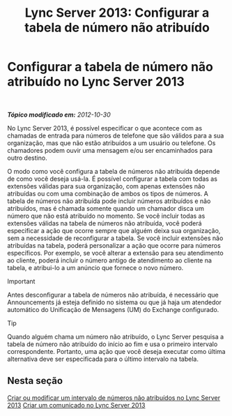 ﻿---
title: 'Lync Server 2013: Configurar a tabela de número não atribuído'
TOCTitle: Configurar a tabela de número não atribuído
ms:assetid: eaa01986-e92f-4328-acf6-4e46c4306a04
ms:mtpsurl: https://technet.microsoft.com/pt-br/library/Gg399053(v=OCS.15)
ms:contentKeyID: 49308495
ms.date: 05/19/2016
mtps_version: v=OCS.15
ms.translationtype: HT
---

# Configurar a tabela de número não atribuído no Lync Server 2013

 

_**Tópico modificado em:** 2012-10-30_

No Lync Server 2013, é possível especificar o que acontece com as chamadas de entrada para números de telefone que são válidos para a sua organização, mas que não estão atribuídos a um usuário ou telefone. Os chamadores podem ouvir uma mensagem e/ou ser encaminhados para outro destino.

O modo como você configura a tabela de números não atribuída depende de como você deseja usá-la. É possível configurar a tabela com todas as extensões válidas para sua organização, com apenas extensões não atribuídas ou com uma combinação de ambos os tipos de números. A tabela de números não atribuída pode incluir números atribuídos e não atribuídos, mas é chamada somente quando um chamador disca um número que não está atribuído no momento. Se você incluir todas as extensões válidas na tabela de números não atribuída, você poderá especificar a ação que ocorre sempre que alguém deixa sua organização, sem a necessidade de reconfigurar a tabela. Se você incluir extensões não atribuídas na tabela, poderá personalizar a ação que ocorre para números específicos. Por exemplo, se você alterar a extensão para seu atendimento ao cliente, poderá incluir o número antigo de atendimento ao cliente na tabela, e atribui-lo a um anúncio que fornece o novo número.

> [!IMPORTANT]  
> Antes desconfigurar a tabela de números não atribuída, é necessário que Announcements já esteja definido no sistema ou que já haja um atendedor automático do Unificação de Mensagens (UM) do Exchange configurado.


> [!TIP]
> Quando alguém chama um número não atribuído, o Lync Server pesquisa a tabela de número não atribuído do início ao fim e usa o primeiro intervalo correspondente. Portanto, uma ação que você deseja executar como última alternativa deve ser especificada para o último intervalo na tabela.



## Nesta seção

[Criar ou modificar um intervalo de números não atribuídos no Lync Server 2013](lync-server-2013-create-or-modify-an-unassigned-number-range.md) [Criar um comunicado no Lync Server 2013](lync-server-2013-create-an-announcement.md)

